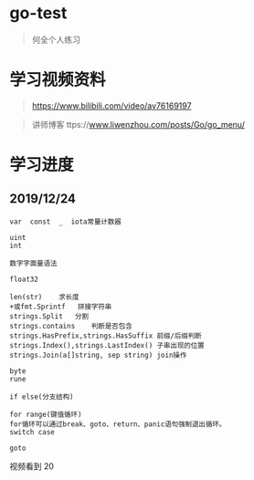 # go-test
> 何全个人练习

# 学习视频资料
> https://www.bilibili.com/video/av76169197

> 讲师博客 ttps://www.liwenzhou.com/posts/Go/go_menu/

# 学习进度

##  2019/12/24  
```
var  const  _  iota常量计数器

uint
int

数字字面量语法

float32

len(str)	求长度
+或fmt.Sprintf	拼接字符串
strings.Split	分割
strings.contains	判断是否包含
strings.HasPrefix,strings.HasSuffix	前缀/后缀判断
strings.Index(),strings.LastIndex()	子串出现的位置
strings.Join(a[]string, sep string)	join操作

byte
rune

if else(分支结构)

for range(键值循环)
for循环可以通过break、goto、return、panic语句强制退出循环。
switch case
```

```
goto 
```
视频看到 20
